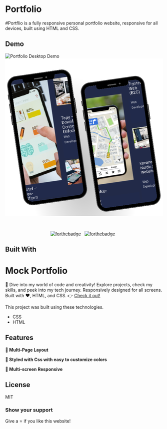 # Portfolio
 
#Portflio is a fully responsive personal portfolio website, responsive for all devices, built using HTML and CSS.

## Demo

![Portfolio Desktop Demo](assets/desktop.png "Desktop Demo")
![Portfolio Mobile Demo](assets/mobile.png "Mobile Demo")

<br/>

<center>

[![forthebadge](https://forthebadge.com/images/badges/built-with-love.svg)](https://forthebadge.com) &nbsp;
[![forthebadge](https://forthebadge.com/images/badges/open-source.svg)](https://forthebadge.com) &nbsp;

</center>

## Built With

# Mock Portfolio
🚀 Dive into my world of code and creativity! Explore projects, check my skills, and peek into my tech journey. Responsively designed for all screens. Built with ❤️, HTML, and CSS.
👉 [Check it out!](https://github.com/maltsh/Portfolio)

This project was built using these technologies.

- CSS
- HTML

## Features

**📖 Multi-Page Layout**

**🎨 Styled with Css with easy to customize colors**

**📱 Multi-screen Responsive**

## License

MIT

### Show your support

Give a ⭐ if you like this website!
